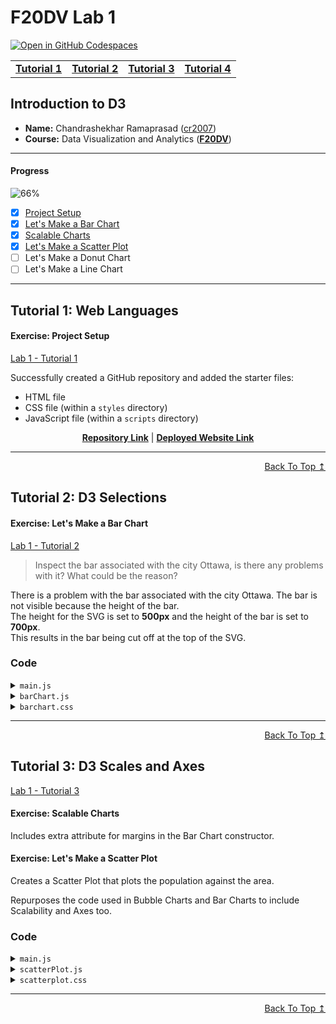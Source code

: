 
# F20DV Lab 1

[![Open in GitHub Codespaces](https://github.com/codespaces/badge.svg)](https://codespaces.new/cr2007/F20DV-Lab1)

<div align="center">
	<table>
		<tr>
			<td><b><a href="lab1_tutorial1.html">Tutorial 1</a></b></td>
			<td><b><a href="lab1_tutorial2.html">Tutorial 2</a></b></td>
			<td><b><a href="lab1_tutorial3.html">Tutorial 3</a></b></td>
			<td><b><a href="lab1_tutorial4.html">Tutorial 4</a></b></td>
		</tr>
	</table>
</div>


## Introduction to D3

- **Name:** Chandrashekhar Ramaprasad ([cr2007](mailto:cr2007@hw.ac.uk))
- **Course:** Data Visualization and Analytics ([**F20DV**](https://curriculum.hw.ac.uk/coursedetails/F20DV?termcode=202324))

---

#### Progress
![66%](https://progress-bar.dev/66)

- [X] [Project Setup](#exercise-project-setup)
- [X] [Let's Make a Bar Chart](#exercise-lets-make-a-bar-chart)
- [X] [Scalable Charts](#exercise-scalable-charts)
- [X] [Let's Make a Scatter Plot](#exercise-lets-make-a-scatter-plot)
- [ ] Let's Make a Donut Chart
- [ ] Let's Make a Line Chart

---

## Tutorial 1: Web Languages

#### Exercise: Project Setup

[Lab 1 - Tutorial 1](https://cr2007.github.io/F20DV-Lab1/lab1_tutorial1.html)

Successfully created a GitHub repository and added the starter files:
- HTML file
- CSS file (within a `styles` directory)
- JavaScript file (within a `scripts` directory)


<div align="center">
	<a href="https://github.com/cr2007/F20DV-Lab1"><b>Repository Link</b></a> |
	<a href="https://cr2007.github.io/F20DV-Lab1"><b>Deployed Website Link</b></a>
</div>


---
<div align="right">
	<a href="#progress">Back To Top ↥</a>
</div>

## Tutorial 2: D3 Selections

#### Exercise: Let's Make a Bar Chart

[Lab 1 - Tutorial 2](https://cr2007.github.io/F20DV-Lab1/lab1_tutorial2.html)

> Inspect the bar associated with the city Ottawa, is there any problems with it? What could be the reason?

There is a problem with the bar associated with the city Ottawa. The bar is not visible because the height of the bar.<br>
The height for the SVG is set to **500px** and the height of the bar is set to **700px**.<br>
This results in the bar being cut off at the top of the SVG.

### Code

<link rel="stylesheet" href="https://cdnjs.cloudflare.com/ajax/libs/highlight.js/11.9.0/styles/default.min.css">
<script src="https://cdnjs.cloudflare.com/ajax/libs/highlight.js/11.9.0/highlight.min.js"></script>

<script>hljs.highlightAll();</script>

<details>
<summary><code>main.js</code></summary>
<pre><code class="language-javascript">'use strict';

import BarChart from './barChart.js';

console.log(`d3.version: ${d3.version}`);

let cities = [
	{city: 'Edinburgh', pop: 506000, area: 119, alt: 47},
	{city: 'Dubai', pop: 3604000, area: 1610, alt: 5},
	{city: 'Putrajaya', pop: 109000, area: 49, alt: 38},
	{city: 'Qingdao', pop: 10071000, area: 11228, alt: 25},
	{city: 'Lagos', pop: 8048000, area: 1171, alt: 41},
	{city: 'Ottawa', pop: 1017000, area: 2790, alt: 70},
]

let bar1 = new BarChart('div#bar1', 800, 500);

// This line transforms the cities dataset in the generic format
// that BarChart expects: [[k,v], ...]
// we will explain it further in the next lab

let citiesElevation = cities.map(d => [d.city, d.alt]);

bar1.render(citiesElevation);
</code></pre>
</details>

<details>
<summary><code>barChart.js</code></summary>
<pre><code class="language-javascript">export default class BarChart {
    // Attributes (you can make those private too)
    width; height;    // size
    svg; chart; bars; // selections
    data;             // internal data

    // Constructor
    constructor(container, width, height) {
        this.width = width;
        this.height = height;

        this.svg = d3.select(container).append('svg')
            .classed('barchart', true)
            .attr('width', width).attr('height', height);
        this.chart = this.svg.append('g');
        this.bars = this.chart.selectAll('rect.bar');
    }

    // Private methods
    // data is in the format [[key, value], ...]
    #updateBars() {
        this.bars = this.bars
            .data(this.data, d => d[0])
            .join('rect')
            .classed('bar', true)
            .attr('x', (d, i) => i*40+5)
            .attr('y', d => this.height - d[1]*10)
            .attr('width', 40)
            .attr('height', d => d[1]*10);
    }

    // Public API

    // The dataset parameter needs to be in a generic format,
    // so that it works for all future data
    // here we assume a [[k, v], ...] format for efficiency
    render(dataset) {
        this.data = dataset;
        this.#updateBars();
        return this; // to allow chaining
    }
}
</code></pre>
</details>

<details>
<summary><code>barchart.css</code></summary>
<pre><code class="language-css">svg.barchart {
    fill: #3F94D3;
    stroke: #003C71;
    stroke-width: 2px;
}
</code></pre>
</details>

---
<div align="right">
	<a href="#progress">Back To Top ↥</a>
</div>

## Tutorial 3: D3 Scales and Axes

[Lab 1 - Tutorial 3](https://cr2007.github.io/F20DV-Lab1/lab1_tutorial3.html)

#### Exercise: Scalable Charts

Includes extra attribute for margins in the Bar Chart constructor.

#### Exercise: Let's Make a Scatter Plot

Creates a Scatter Plot that plots the population against the area.

Repurposes the code used in Bubble Charts and Bar Charts to include Scalability and Axes too.

### Code
<details>
<summary><code>main.js</code></summary>
<pre><code class="language-javascript">"use strict";

import BarChart from "./barChart_Tut3.js";
import BubbleChart from "./bubbleChart.js";
import ScatterPlot from "./scatterPlot.js";

// ...

/***** Bubble Chart *****/
let bubble1 = new BubbleChart("div#bubble1", 600, 400, [10, 40, 45, 20]);
let citiesArea = cities.map((d) => [d.city, d.alt]);
bubble1.render(citiesArea);


/***** Scatter Plot *****/
let scatter1 = new ScatterPlot("div#scatter1", 600, 400, [10, 50, 45, 20]);
let citiesPop = cities.map((d) => [d.pop, d.area]);
scatter1.render(citiesPop);
</code></pre>
</details>

<details>
<summary><code>scatterPlot.js</code></summary>
<pre><code class="language-javascript">export default class ScatterPlot {
	// Attributes (you can make those private too)
	width; height; margin; // Size
	svg; plot; scatters;   // Selections
	axisX; axisY;          // Axes
	labelX; labelY;        // Labels
	scaleX; scaleY;        // Scales
	data;                  // Internal Data

	// Constructor
	constructor(container, width, height, margin) {
		this.width = width;
		this.height = height;
		this.margin = margin;

		this.svg = d3.select(container).append("svg")
			.classed("scatterplot", true)
			.attr("width", width).attr("height", height);

		this.plot = this.svg.append("g").attr("transform", `translate(${this.margin[2]}, ${this.margin[0]})`);
		this.scatters = this.plot.selectAll("circle.scatter");

		// Axes
		this.axisX = this.svg.append("g")
			.attr("transform", `translate(${this.margin[2]}, ${this.height - this.margin[1]})`);
		this.axisY = this.svg.append("g").attr("transform", `translate(${this.margin[2]}, ${this.margin[0]})`);

		// Labels
		this.labelX = this.svg.append("text")
			.attr("transform", `translate(${this.width / 2}, ${this.height})`)
			.style("text-anchor", "middle").attr("dy", -5);

		this.labelY = this.svg.append("text")
	}

	#updateScales() {
		let plotWidth = this.width - this.margin[2] - this.margin[3],
			plotHeight = this.height - this.margin[0] - this.margin[1];

		let rangeX = [0, plotWidth],
			rangeY = [plotHeight, 0];

		let domainX = this.data.map((d) => d[0]),
			domainY = [0, d3.max(this.data, (d) => d[1])];

		this.scaleX = d3.scaleBand(domainX, rangeX).padding(0.2);
		this.scaleY = d3.scaleLinear(domainY, rangeY).nice();
	}

	#updateAxes() {
		let axisGenX = d3.axisBottom(this.scaleX),
			axisGenY = d3.axisLeft(this.scaleY);

		this.axisX.call(axisGenX);
		this.axisY.call(axisGenY);
	}

	// Private methods
	// data is in the format [[key, value], ...]
	#updateScatter() {
		this.scatters = this.scatters
			.data(this.data, (d) => d[0])
			.join("circle")
			.classed("scatter", true)
			.attr("cx", (d) => this.scaleX(d[0]) + this.scaleX.bandwidth() / 2)
			.attr("cy", (d) => this.height - this.margin[1] - this.scaleY(d[1]))
			.attr("r", 8);
	}

	// Public API

	// The dataset parameter needs to be in a generic format,
	// so that it works for all future data
	// here we assume a [[k, v], ...] format for efficiency
	render(dataset) {
		this.data = dataset;
		this.#updateScales();
		this.#updateScatter();
		this.#updateAxes();
		return this; // to allow chaining
	}

	setLabels(labelX = "categories", labelY = "values") {
		this.labelX.text(labelX);
		this.labelY.text(labelY);
		return this; // to allow chaining
	}
}
</code></pre>
</details>

<details>
<summary><code>scatterplot.css</code></summary>
<pre><code class="language-css">svg.scatterplot {
	fill: #3F94D3;
	stroke: #003C71;
	stroke-width: 2px;
	border: 1px solid #121212;
}

text {
	font-family: sans-serif;
	font-size: 12px;
	fill: #121212;
	stroke: none;
}
</code></pre>
</details>

---
<div align="right">
	<a href="#progress">Back To Top ↥</a>
</div>
